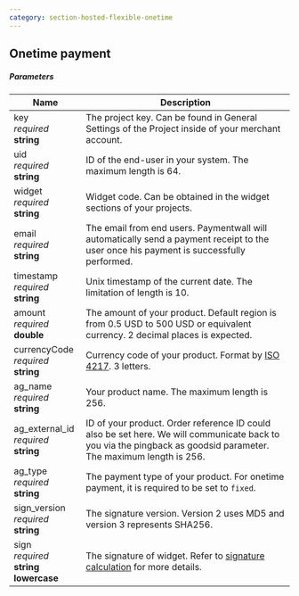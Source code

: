 ```yaml
---
category: section-hosted-flexible-onetime
---
```

## Onetime payment

##### Parameters

| Name | Description|
|---|---|
|key<br> *required*<br> **string**| The project key. Can be found in General Settings of the Project inside of your merchant account. |
|uid<br> *required*<br> **string**| ID of the end-user in your system. The maximum length is 64. |
|widget<br> *required*<br> **string**| Widget code. Can be obtained in the widget sections of your projects.|
|email<br> *required*<br> **string**| The email from end users. Paymentwall will automatically send a payment receipt to the user once his payment is successfully performed.|
|timestamp<br> *required*<br> **string**| Unix timestamp of the current date. The limitation of length is 10.|
|amount<br> *required*<br> **double**| The amount of your product. Default region is from 0.5 USD to 500 USD or equivalent currency. 2 decimal places is expected.|
|currencyCode<br> *required*<br> **string**| Currency code of your product. Format by [ISO 4217](https://en.wikipedia.org/wiki/ISO_4217#Active_codes). 3 letters. |
|ag_name<br> *required*<br> **string**| Your product name. The maximum length is 256.|
|ag_external_id<br> *required*<br> **string**| ID of your product. Order reference ID could also be set here. We will communicate back to you via the pingback as goodsid parameter. The maximum length is 256. |
|ag_type<br> *required*<br> **string**| The payment type of your product. For onetime payment, it is required to be set to ```fixed```.|
|sign_version<br> *required*<br> **string**| The signature version. Version 2 uses MD5 and version 3 represents SHA256.|
|sign<br> *required*<br> **string lowercase**| The signature of widget. Refer to [signature calculation](/signature-calculation) for more details.|